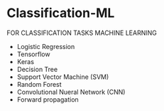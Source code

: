 # Classification-ML

FOR  CLASSIFICATION TASKS
MACHINE LEARNING

- Logistic Regression
- Tensorflow 
- Keras
- Decision Tree
- Support Vector Machine (SVM)
- Random Forest
- Convolutional Nueral Network (CNN)
- Forward propagation

